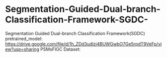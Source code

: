 # Segmentation-Guided-Dual-branch-Classification-Framework-SGDC-
Segmentation Guided Dual-branch Classification Framework(SGDC)
pretrained_model: https://drive.google.com/file/d/1h_ZDd3udIzi4BUWGwbO7Ge5rpdT9VeFp/view?usp=sharing
PSMsFIGC Dataset:
